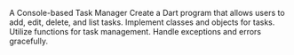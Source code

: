 A Console-based Task Manager
Create a Dart program that allows users to add, edit, delete, and list tasks.
Implement classes and objects for tasks.
Utilize functions for task management.
Handle exceptions and errors gracefully.
